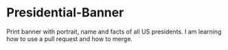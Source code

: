 # Presidential-Banner
Print banner with portrait, name and facts of all US presidents.
I am learning how to use a pull request and how to merge.
